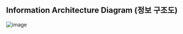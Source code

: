 ## Information Architecture Diagram (정보 구조도)

![image](https://github.com/user-attachments/assets/2cedaabd-60b3-4b1e-9308-69e4c66ab911)




